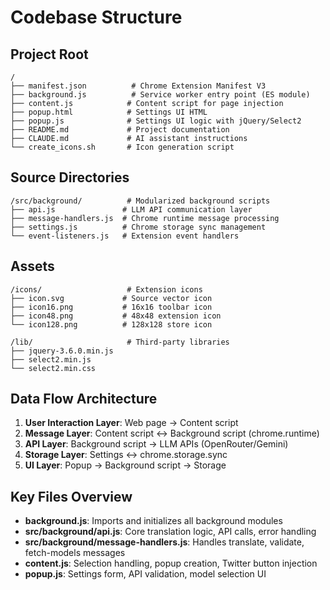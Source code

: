 # Codebase Structure

## Project Root
```
/
├── manifest.json          # Chrome Extension Manifest V3
├── background.js          # Service worker entry point (ES module)
├── content.js            # Content script for page injection
├── popup.html            # Settings UI HTML
├── popup.js              # Settings UI logic with jQuery/Select2
├── README.md             # Project documentation
├── CLAUDE.md             # AI assistant instructions
└── create_icons.sh       # Icon generation script
```

## Source Directories
```
/src/background/          # Modularized background scripts
├── api.js               # LLM API communication layer
├── message-handlers.js  # Chrome runtime message processing
├── settings.js          # Chrome storage sync management
└── event-listeners.js   # Extension event handlers
```

## Assets
```
/icons/                   # Extension icons
├── icon.svg             # Source vector icon
├── icon16.png           # 16x16 toolbar icon
├── icon48.png           # 48x48 extension icon
└── icon128.png          # 128x128 store icon

/lib/                     # Third-party libraries
├── jquery-3.6.0.min.js
├── select2.min.js
└── select2.min.css
```

## Data Flow Architecture
1. **User Interaction Layer**: Web page → Content script
2. **Message Layer**: Content script ↔ Background script (chrome.runtime)
3. **API Layer**: Background script → LLM APIs (OpenRouter/Gemini)
4. **Storage Layer**: Settings ↔ chrome.storage.sync
5. **UI Layer**: Popup → Background script → Storage

## Key Files Overview
- **background.js**: Imports and initializes all background modules
- **src/background/api.js**: Core translation logic, API calls, error handling
- **src/background/message-handlers.js**: Handles translate, validate, fetch-models messages
- **content.js**: Selection handling, popup creation, Twitter button injection
- **popup.js**: Settings form, API validation, model selection UI